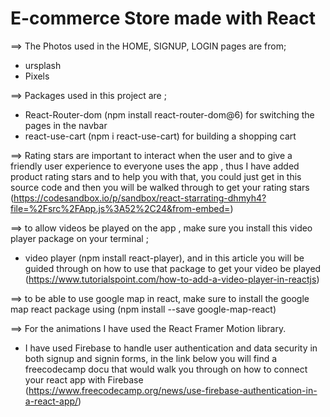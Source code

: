 # E-commerce Store made with React

==> The Photos used in the HOME, SIGNUP, LOGIN pages are from;

- ursplash 
- Pixels

==> Packages used in this project are ;

- React-Router-dom (npm install react-router-dom@6) for switching the pages in the navbar
- react-use-cart (npm i react-use-cart) for building a shopping cart


==> Rating stars are important to interact when the user and to give a friendly user experience to everyone uses the app , thus I have added product rating stars and to help you with that, you could just get in this source code and then you will be walked through to get your rating stars (https://codesandbox.io/p/sandbox/react-starrating-dhmyh4?file=%2Fsrc%2FApp.js%3A52%2C24&from-embed=)

==> to allow videos be played on the app , make sure you install this video player package on your terminal ; 
- video player (npm install react-player), and in this article you will be guided through on how to use that package to get your video be played (https://www.tutorialspoint.com/how-to-add-a-video-player-in-reactjs)

==> to be able to use google map in react, make sure to install the google map react package using (npm install --save google-map-react)

==> For the animations I have used the React Framer Motion library.

 - I have used Firebase to handle user authentication and data security in both signup and signin forms, in the link below you will find a freecodecamp docu that would walk you through on how to connect your react app with Firebase (https://www.freecodecamp.org/news/use-firebase-authentication-in-a-react-app/)
